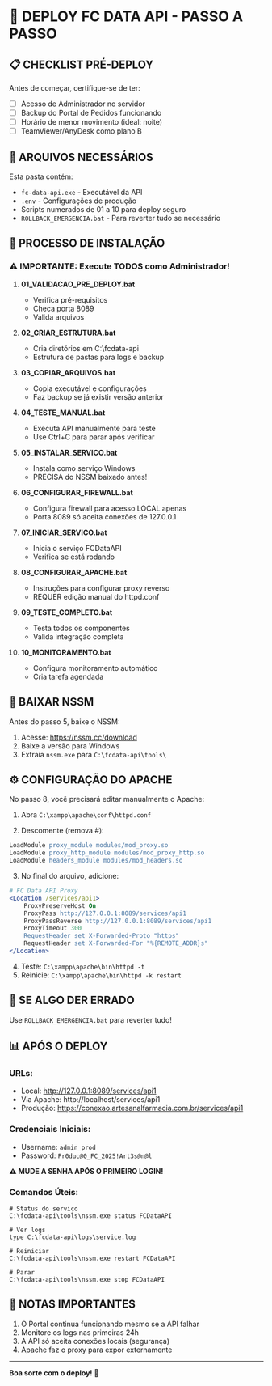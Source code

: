 # 🚀 DEPLOY FC DATA API - PASSO A PASSO

## 📋 CHECKLIST PRÉ-DEPLOY

Antes de começar, certifique-se de ter:
- [ ] Acesso de Administrador no servidor
- [ ] Backup do Portal de Pedidos funcionando
- [ ] Horário de menor movimento (ideal: noite)
- [ ] TeamViewer/AnyDesk como plano B

## 📁 ARQUIVOS NECESSÁRIOS

Esta pasta contém:
- `fc-data-api.exe` - Executável da API
- `.env` - Configurações de produção
- Scripts numerados de 01 a 10 para deploy seguro
- `ROLLBACK_EMERGENCIA.bat` - Para reverter tudo se necessário

## 🔧 PROCESSO DE INSTALAÇÃO

### ⚠️ IMPORTANTE: Execute TODOS como Administrador!

1. **01_VALIDACAO_PRE_DEPLOY.bat**
   - Verifica pré-requisitos
   - Checa porta 8089
   - Valida arquivos

2. **02_CRIAR_ESTRUTURA.bat**
   - Cria diretórios em C:\fcdata-api
   - Estrutura de pastas para logs e backup

3. **03_COPIAR_ARQUIVOS.bat**
   - Copia executável e configurações
   - Faz backup se já existir versão anterior

4. **04_TESTE_MANUAL.bat**
   - Executa API manualmente para teste
   - Use Ctrl+C para parar após verificar

5. **05_INSTALAR_SERVICO.bat**
   - Instala como serviço Windows
   - PRECISA do NSSM baixado antes!

6. **06_CONFIGURAR_FIREWALL.bat**
   - Configura firewall para acesso LOCAL apenas
   - Porta 8089 só aceita conexões de 127.0.0.1

7. **07_INICIAR_SERVICO.bat**
   - Inicia o serviço FCDataAPI
   - Verifica se está rodando

8. **08_CONFIGURAR_APACHE.bat**
   - Instruções para configurar proxy reverso
   - REQUER edição manual do httpd.conf

9. **09_TESTE_COMPLETO.bat**
   - Testa todos os componentes
   - Valida integração completa

10. **10_MONITORAMENTO.bat**
    - Configura monitoramento automático
    - Cria tarefa agendada

## 🔧 BAIXAR NSSM

Antes do passo 5, baixe o NSSM:
1. Acesse: https://nssm.cc/download
2. Baixe a versão para Windows
3. Extraia `nssm.exe` para `C:\fcdata-api\tools\`

## ⚙️ CONFIGURAÇÃO DO APACHE

No passo 8, você precisará editar manualmente o Apache:

1. Abra `C:\xampp\apache\conf\httpd.conf`

2. Descomente (remova #):
```apache
LoadModule proxy_module modules/mod_proxy.so
LoadModule proxy_http_module modules/mod_proxy_http.so
LoadModule headers_module modules/mod_headers.so
```

3. No final do arquivo, adicione:
```apache
# FC Data API Proxy
<Location /services/api1>
    ProxyPreserveHost On
    ProxyPass http://127.0.0.1:8089/services/api1
    ProxyPassReverse http://127.0.0.1:8089/services/api1
    ProxyTimeout 300
    RequestHeader set X-Forwarded-Proto "https"
    RequestHeader set X-Forwarded-For "%{REMOTE_ADDR}s"
</Location>
```

4. Teste: `C:\xampp\apache\bin\httpd -t`
5. Reinicie: `C:\xampp\apache\bin\httpd -k restart`

## 🚨 SE ALGO DER ERRADO

Use `ROLLBACK_EMERGENCIA.bat` para reverter tudo!

## 📊 APÓS O DEPLOY

### URLs:
- Local: http://127.0.0.1:8089/services/api1
- Via Apache: http://localhost/services/api1
- Produção: https://conexao.artesanalfarmacia.com.br/services/api1

### Credenciais Iniciais:
- Username: `admin_prod`
- Password: `Pr0duc@0_FC_2025!Art3s@n@l`

**⚠️ MUDE A SENHA APÓS O PRIMEIRO LOGIN!**

### Comandos Úteis:
```batch
# Status do serviço
C:\fcdata-api\tools\nssm.exe status FCDataAPI

# Ver logs
type C:\fcdata-api\logs\service.log

# Reiniciar
C:\fcdata-api\tools\nssm.exe restart FCDataAPI

# Parar
C:\fcdata-api\tools\nssm.exe stop FCDataAPI
```

## 📝 NOTAS IMPORTANTES

1. O Portal continua funcionando mesmo se a API falhar
2. Monitore os logs nas primeiras 24h
3. A API só aceita conexões locais (segurança)
4. Apache faz o proxy para expor externamente

---

**Boa sorte com o deploy! 🚀**